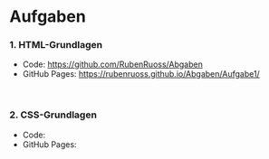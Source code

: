 # Aufgaben

### **1. HTML-Grundlagen**
 * Code: https://github.com/RubenRuoss/Abgaben
 * GitHub Pages: https://rubenruoss.github.io/Abgaben/Aufgabe1/
 
</br> 

### **2. CSS-Grundlagen**
  * Code:
  * GitHub Pages: 